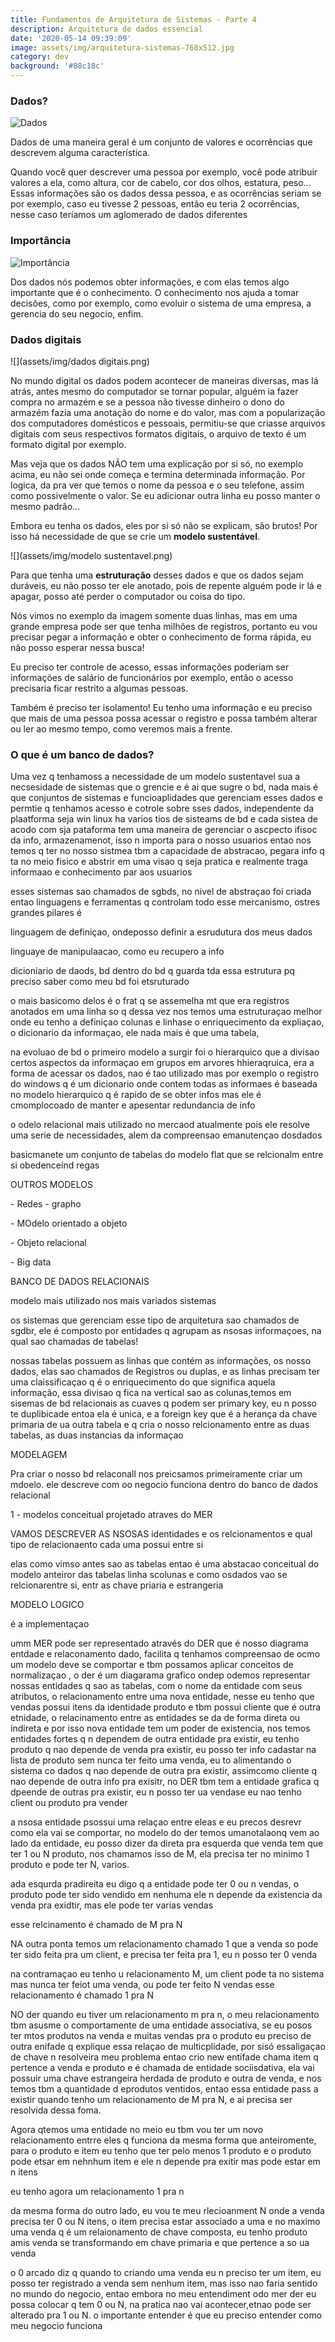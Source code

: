 ```yaml
---
title: Fundamentos de Arquitetura de Sistemas - Parte 4
description: Arquitetura de dados essencial
date: '2020-05-14 09:39:09'
image: assets/img/arquitetura-sistemas-768x512.jpg
category: dev
background: '#88c18c'
---
```

### Dados?

![Dados](assets/img/dados.png "Dados")

Dados de uma maneira geral é um conjunto de valores e ocorrências que descrevem alguma característica.

Quando você quer descrever uma pessoa por exemplo, você pode atribuir valores a ela, como altura, cor de cabelo, cor dos olhos, estatura, peso... Essas informações são os dados dessa pessoa, e as ocorrências seriam se por exemplo, caso eu tivesse 2 pessoas, então eu teria 2 ocorrências, nesse caso teríamos um aglomerado de dados diferentes

### Importância

![Importância](assets/img/importancia.png "Importância")

Dos dados nós podemos obter informações, e com elas temos algo importante que é o conhecimento. O conhecimento nos ajuda a tomar decisões, como por exemplo, como evoluir o sistema de uma empresa, a gerencia do seu negocio, enfim. 

### Dados digitais

![](assets/img/dados digitais.png)

No mundo digital os dados podem acontecer de maneiras diversas, mas lá atrás, antes mesmo do computador se tornar popular, alguém ia fazer compra no armazém e se a pessoa não tivesse dinheiro o dono do armazém fazia uma anotação do nome e do valor, mas com a popularização dos computadores domésticos e pessoais, permitiu-se que criasse arquivos digitais com seus respectivos formatos digitais, o arquivo de texto é um formato digital por exemplo.

Mas veja que os dados NÃO tem uma explicação por si só, no exemplo acima, eu não sei onde começa e termina determinada informação. Por logica, da pra ver que temos o nome da pessoa e o seu telefone, assim como possivelmente o valor. Se eu adicionar outra linha eu posso manter o mesmo padrão...

Embora eu tenha os dados, eles por si só não se explicam, são brutos! Por isso há necessidade de que se crie um **modelo sustentável**. 

![](assets/img/modelo sustentavel.png)

Para que tenha uma **estruturação** desses dados e que os dados sejam duráveis, eu não posso ter ele anotado, pois de repente alguém pode ir lá e apagar, posso até perder o computador ou coisa do tipo. 

Nós vimos no exemplo da imagem somente duas linhas, mas em uma grande empresa pode ser que tenha milhões de registros, portanto eu vou precisar pegar a informação e obter o conhecimento de forma rápida, eu não posso esperar nessa busca!

Eu preciso ter controle de acesso, essas informações poderiam ser informações de salário de funcionários por exemplo, então o acesso precisaria ficar restrito a algumas pessoas.

Também é preciso ter isolamento! Eu tenho uma informação e eu preciso que mais de uma pessoa possa acessar o registro e possa também alterar ou ler ao mesmo tempo, como veremos mais a frente.

### O que é um banco de dados?

Uma vez q tenhamoss a necessidade de um modelo sustentavel sua a necsesidade de sistemas que o grencie e é ai que sugre  o bd, nada mais é que conjuntos de sistemas e funcioaplidades que gerenciam esses dados e permtie q tenhamos acesso e cotrole sobre sses dados, independente da plaatforma seja win linux ha varios tios de sisteams de bd e cada sistea de acodo com sja  pataforma tem uma maneira de gerenciar o ascpecto ifisoc da info, armazenamenot, isso n importa para o nosso usuarios entao nos temos q ter no nosso sistmea tbm a capacidade de abstracao, pegara info q ta no meio fisico e abstrir em uma visao q seja pratica e realmente traga informaao e conhecimento par aos usuarios

esses sistemas sao chamados de sgbds, no nivel de abstraçao foi criada entao linguagens e ferramentas q controlam todo esse mercanismo, ostres grandes pilares é 

linguagem de definiçao, ondeposso definir a esrudutura dos meus dados

linguaye de manipulaacao, como eu recupero a info

dicioniario de daods, bd dentro do bd  q guarda tda essa estrutura pq preciso saber como meu bd foi etsruturado 

o mais basicomo delos é o frat q se assemelha mt que era registros anotados em uma linha so q dessa vez nos temos uma estruturaçao melhor onde eu tenho a definiçao colunas e linhase o enriquecimento da expliaçao, o dicionario da informaçao, ele nada mais é que uma tabela, 





na evoluao de bd o primeiro modelo a surgir foi o hierarquico que a divisao certos aspectos da informaçao em grupos em arvores hhieraqruica, era a forma de acessar os dados, nao é tao utilizado mas por exemplo o registro do windows q é um dicionario onde contem todas as informaes é baseada no modelo hierarquico q é rapido de se obter infos mas ele é cmomplocoado de manter e apesentar redundancia de info







o odelo relacional mais utilizado no mercaod atualmente pois ele resolve uma serie de necessidades, alem da compreensao emanutençao dosdados

basicmanete um conjunto de tabelas do modelo flat que se relcionalm entre si obedenceind regas

OUTROS MODELOS

\- Redes - grapho

\- MOdelo orientado a objeto 

\- Objeto relacional

\- Big data



BANCO DE DADOS RELACIONAIS

modelo mais utilizado nos mais variados sistemas

os sistemas que gerenciam esse tipo de arquitetura sao chamados de sgdbr, ele é composto por entidades q agrupam as nsosas informaçoes, na qual sao chamadas de tabelas!

nossas tabelas possuem as linhas que contém as informações, os nosso dados, elas sao chamados de Registros ou duplas, e as linhas precisam ter uma claissificaçao q é o enriquecimento do que significa aquela informação, essa divisao q fica na vertical sao as colunas,temos em sisemas de bd relacionais as cuaves q podem ser primary key, eu n posso te duplibicade entoa ela é unica, e a foreign key que é a herança da chave primaria de ua outra tabela e q cria o nosso relcionamento entre as duas tabelas, as duas instancias da informaçao



MODELAGEM

Pra criar o nosso bd relaconall nos preicsamos primeiramente criar um mdoelo. ele descreve com oo negocio funciona dentro do banco de dados relacional



1 - modelos conceitual projetado atraves do MER

VAMOS DESCREVER AS NSOSAS identidades e os relcionamentos e qual tipo de relacionaento cada uma possui entre si

elas como vimso antes sao as tabelas entao é uma abstacao conceitual do modelo anteiror das tabelas linha scolunas e como osdados vao se relcionarentre si, entr as chave priaria e estrangeria

MODELO LOGICO

é a implementaçao



umm MER pode ser representado através do DER que é nosso diagrama  entdade e relaconamento dado, facilita q tenhamos compreensao de ocmo um modelo deve se comportar e tbm possamos aplicar conceitos de normalizaçao , o der é um diagarama grafico ondep odemos representar nossas entidades q sao as tabelas, com o nome da entidade com seus atributos, o relacionamento entre uma nova entidade, nesse eu tenho que vendas possui itens da identidade produto e tbm possui cliente que é outra etnidade, o relacinamento entre as entidades se da de forma direta ou indireta e por isso nova entidade tem um poder de existencia, nos temos entidades fortes  q n dependem de outra entidade pra existir, eu tenho produto q nao depende de venda pra existir, eu posso ter info cadastar na lista de produto sem nunca ter feito uma venda, eu to alimentando o sistema co dados q nao depende de outra pra existir, assimcomo cliente q nao depende de outra info pra exisitr, no DER tbm tem a entidade grafica q dpeende de outras pra existir, eu n posso ter ua vendase  eu nao tenho client ou produto pra vender





 a nsosa entidade psossui uma relaçao entre eleas e eu precos desrevr como ela vai se comportar, no modelo do der temos umanotalaonq vem ao lado da entidade, eu posso dizer da direta pra esquerda que venda tem que ter 1 ou N produto, nos chamamos isso de M, ela precisa ter no minimo 1 produto e pode ter N, varios.

ada esqurda pradireita eu digo q a entidade pode ter 0 ou n vendas, o produto pode ter sido vendido em nenhuma ele n depende da existencia da venda pra exidtir, mas ele pode ter varias vendas

esse relcinamento é chamado de M pra N



NA outra ponta temos um relacionamento chamado 1 que a venda so pode ter sido feita pra um client, e precisa ter feita pra 1, eu n posso ter 0 venda

na contramaçao eu tenho u relacionamento M, um client pode ta no sistema mas nunca ter feiot uma venda, ou pode ter feito N vendas esse relacionamento é chamado 1 pra N





NO der quando eu tiver um relacionamento m pra n, o meu relacionamento tbm asusme o comportamente de uma entidade associativa, se eu posos ter mtos produtos na venda e muitas vendas pra o produto eu preciso de outra enifade q explique essa relaçao de multicplidade, por sisó essaligaçao de chave n resolveira meu problema entao crio new entifade chama item q pertence a venda e produto e é chamada de entidade sociisdativa, ela vai possuir uma chave estrangeira herdada de produto e outra de venda, e nos temos tbm  a quantidade d eprodutos ventidos, entao essa entidade pass a existir quando tenho um relacionamento de M pra N, e ai precisa ser resolvida dessa foma.





Agora qtemos uma entidade no meio eu tbm vou ter um novo relacionamento entrre eles q funciona da mesma forma que anteiromente, para o produto e item eu tenho que ter pelo menos 1 produto e o produto pode etsar em nehnhum item e ele n depende pra exitir mas pode estar em n itens

eu tenho agora um relacionamento 1 pra n

da mesma forma do outro lado, eu vou te meu rlecioanment N onde a venda precisa ter 0 ou N itens, o item precisa estar associado a uma e no maximo uma venda q é um relaionamento de chave composta, eu tenho produto amis venda se transformando em chave primaria e que pertence a so ua venda

o 0 arcado diz q quando to criando uma venda eu n preciso ter um item, eu posso ter registrado a venda sem nenhum item, mas isso nao faria sentido no mundo do negocio, entao embora no meu entendiment odo mer der eu possa colocar q tem 0 ou N, na pratica nao vai acontecer,etnao pode ser alterado pra 1 ou N. o importante entender é que eu preciso entender como meu negocio funciona
